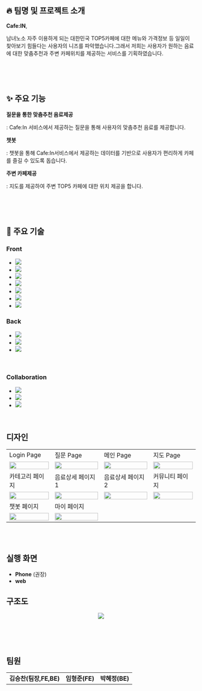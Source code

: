 ## :fire: 팀명 및 프로젝트 소개

**Cafe:IN**,<p> 남녀노소 자주 이용하게 되는 대한민국 TOP5카페에 대한 메뉴와 가격정보 등 일일이 찾아보기 힘들다는 사용자의 니즈를 파악했습니다.그래서 저희는 사용자가 원하는 음료에 대한 맞춤추천과 주변 카페위치를 제공하는 서비스를 기획하였습니다.</p>

<br>
<br><br>

## ✨ 주요 기능

**질문을 통한 맞춤추천 음료제공**  
<p>: Cafe:In 서비스에서 제공하는 질문을 통해 사용자의 맞춤추천 음료를 제공합니다.</p>

**챗봇**  
<p>: 챗봇을 통해 Cafe:In서비스에서 제공하는 데이터를 기반으로 사용자가 편리하게 카페를 즐길 수 있도록 돕습니다.</p>

**주변 카페제공**  
<p>: 지도를 제공하여 주변 TOP5 카페에 대한 위치 제공을 합니다.</p>

<br>
<br><br>


## 🦾 주요 기술
###  Front
* <img src="https://img.shields.io/badge/HTML5-E34F26?style=for-the-badge&logo=HTML5&logoColor=white"/>
* <img src="https://img.shields.io/badge/CSS3-1572B6?style=for-the-badge&logo=CSS3&logoColor=white"/>
* <img src="https://img.shields.io/badge/JavaScript-F7DF1E?style=for-the-badge&logo=JavaScript&logoColor=white"/>
* <img src="https://img.shields.io/badge/React-61DAFB?style=for-the-badge&logo=React&logoColor=white"/>
* <img src="https://img.shields.io/badge/Recoil-3578E5?style=for-the-badge&logo=Recoil&logoColor=white"/>
* <img src="https://img.shields.io/badge/React Query-FF4154?style=for-the-badge&logo=React Query&logoColor=white"/>
* <img src="https://img.shields.io/badge/Sass-CC6699?style=for-the-badge&logo=Sass&logoColor=white"/>



###  Back
* <img src="https://img.shields.io/badge/Node.js-5FA04E?style=for-the-badge&logo=Node.js&logoColor=white"/>
* <img src="https://img.shields.io/badge/koa-33333D?style=for-the-badge&logo=koa&logoColor=white"> 
* <img src="https://img.shields.io/badge/MongoDB-47A248?style=for-the-badge&logo=MongoDB&logoColor=white"/>

<br>

###  Collaboration
* <img src="https://img.shields.io/badge/Github-black?style=for-the-badge&logo=Github&logoColor=white"/>
* <img src="https://img.shields.io/badge/Discord-5865F2?style=for-the-badge&logo=Discord&logoColor=white"/>
* <img src="https://img.shields.io/badge/Notion-black?style=for-the-badge&logo=Notion&logoColor=white"/>
<br>

##  디자인
<table>
  <tr>
    <td>Login Page</td>
    <td>질문 Page</td>
    <td>메인 Page</td>
    <td>지도 Page</td>
  </tr>
  <tr>
    <td><img src="https://github.com/Team-cafein/.github/assets/100831607/234e3420-9c03-4e11-b0f9-1e1defd6db1d"  width="100%"/></td>
    <td><img src="https://github.com/Team-cafein/.github/assets/100831607/cbd42771-09c1-4597-898b-b77fb465b918"  width="100%"/></td>
    <td><img src="https://github.com/Team-cafein/.github/assets/100831607/d399aafc-f272-4a3d-b4c8-88bccc7ca486"  width="100%"/></td>
    <td><img src="https://github.com/Team-cafein/.github/assets/100831607/81554ded-50bf-40d5-9d82-5dc641a19af1"  width="100%"/></td>

  </tr>
   <tr>
    <td>카테고리 페이지</td>
    <td>음료상세 페이지1</td>
    <td>음료상세 페이지2</td>
    <td>커뮤니티 페이지</td>
  </tr>
   <tr>
    <td><img src="https://github.com/Team-cafein/.github/assets/100831607/25a7e2d6-20c0-4f37-9616-77672c1816a8"  width="100%"/></td>
    <td><img src="https://github.com/Team-cafein/.github/assets/100831607/5da358a9-01db-4f1a-bb51-04d864b9f3c8"  width="100%"/></td>
    <td><img src="https://github.com/Team-cafein/.github/assets/100831607/50092459-8330-4b63-b1b8-417171709730"  width="100%"/></td>
    <td><img src="https://github.com/Team-cafein/.github/assets/100831607/77811aa2-026c-463f-a185-028a708ab329"  width="100%"/></td>
  </tr>

   <tr>
    <td>챗봇 페이지</td>
    <td>마이 페이지</td>
    
  </tr>
   <tr>
    <td><img src="https://github.com/Team-cafein/.github/assets/100831607/29878bc3-4451-4a47-bcb8-9abd895935b1"  width="100%"/></td>
    <td><img src="https://github.com/Team-cafein/.github/assets/100831607/4414defb-3d11-470d-af86-b28bd6fbd835"  width="100%"/></td>
   
  </tr>
 

</table>

<br><br>

##  실행 화면
* **Phone** (권장)
* **web**
##  구조도

<div align="center">
  <img src="https://github.com/Team-cafein/.github/assets/100831607/bf640412-9ccf-49bf-b8a4-f8c51a9d1ae2"/>
</div>


<br>


<br><br>

##  팀원
<table>
  <tr> 
    <td align='center'><strong>김승찬(팀장,FE,BE)</strong></td> 
    <td align='center'><strong>임형준(FE)</strong></td> 
    <td align='center'><strong>박혜정(BE)</strong></td> 
  </tr>
</table>
